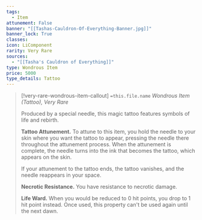 ```yaml
---
tags:
  - Item
attunement: False
banner: "[[Tashas-Cauldron-Of-Everything-Banner.jpg]]"
banner_lock: True
classes:
icon: LiComponent
rarity: Very Rare
sources:
  - "[[Tasha's Cauldron of Everything]]"
type: Wondrous Item
price: 5000
type_details: Tattoo
---
```

>[!very-rare-wondrous-item-callout] `=this.file.name`
>*Wondrous Item (Tattoo), Very Rare*
>
>Produced by a special needle, this magic tattoo features symbols of life and rebirth.
>
>**Tattoo Attunement.** To attune to this item, you hold the needle to your skin where you want the tattoo to appear, pressing the needle there throughout the attunement process. When the attunement is complete, the needle turns into the ink that becomes the tattoo, which appears on the skin.
>
>If your attunement to the tattoo ends, the tattoo vanishes, and the needle reappears in your space.
>
>**Necrotic Resistance.** You have resistance to necrotic damage.
>
>**Life Ward.** When you would be reduced to 0 hit points, you drop to 1 hit point instead. Once used, this property can't be used again until the next dawn.
>
>
